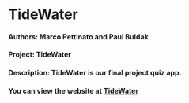 # TideWater

#### Authors: Marco Pettinato and Paul Buldak
#### Project: TideWater
#### Description: TideWater is our final project quiz app.
#### You can view the website at [TideWater](https://tidewater.azurewebsites.net/)
